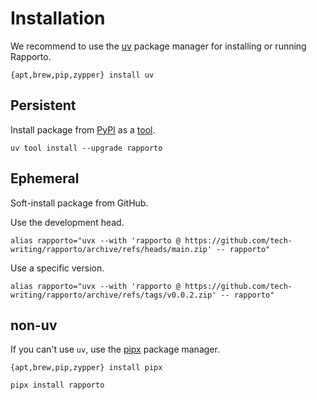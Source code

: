 # Installation

We recommend to use the [uv] package manager for installing or running Rapporto.
```shell
{apt,brew,pip,zypper} install uv
```

## Persistent

Install package from [PyPI] as a [tool].
```shell
uv tool install --upgrade rapporto
```

## Ephemeral

Soft-install package from GitHub.

Use the development head.
```shell
alias rapporto="uvx --with 'rapporto @ https://github.com/tech-writing/rapporto/archive/refs/heads/main.zip' -- rapporto"
```

Use a specific version.
```shell
alias rapporto="uvx --with 'rapporto @ https://github.com/tech-writing/rapporto/archive/refs/tags/v0.0.2.zip' -- rapporto"
```

## non-uv

If you can't use `uv`, use the [pipx] package manager.
```shell
{apt,brew,pip,zypper} install pipx
```
```shell
pipx install rapporto
```


[pipx]: https://pipx.pypa.io/
[PyPI]: https://en.wikipedia.org/wiki/Pypi
[tool]: https://docs.astral.sh/uv/guides/tools/
[uv]: https://docs.astral.sh/uv/
